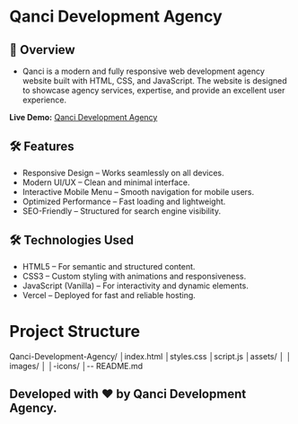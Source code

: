 # Qanci Development Agency

## 📌 Overview

- Qanci is a modern and fully responsive web development agency website built with HTML, CSS, and JavaScript. The website is designed to showcase agency services, expertise, and provide an excellent user experience.

**Live Demo:** [Qanci Development Agency](hhttps://qanci-development-agency.vercel.app/)

## 🛠️ Features

- Responsive Design – Works seamlessly on all devices.
- Modern UI/UX – Clean and minimal interface.
- Interactive Mobile Menu – Smooth navigation for mobile users.
- Optimized Performance – Fast loading and lightweight.
- SEO-Friendly – Structured for search engine visibility.

## 🛠️ Technologies Used

- HTML5 – For semantic and structured content.
- CSS3 – Custom styling with animations and responsiveness.
- JavaScript (Vanilla) – For interactivity and dynamic elements.
- Vercel – Deployed for fast and reliable hosting.

# Project Structure

Qanci-Development-Agency/
│index.html
│styles.css
│script.js
│assets/
│ │ images/
│ │-icons/
│-- README.md

## Developed with ❤️ by Qanci Development Agency.
